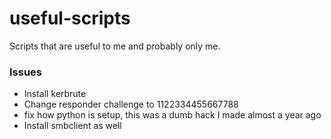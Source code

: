 # useful-scripts
Scripts that are useful to me and probably only me.


### Issues
- Install kerbrute
- Change responder challenge to 1122334455667788
- fix how python is setup, this was a dumb hack I made almost a year ago
- Install smbclient as well

